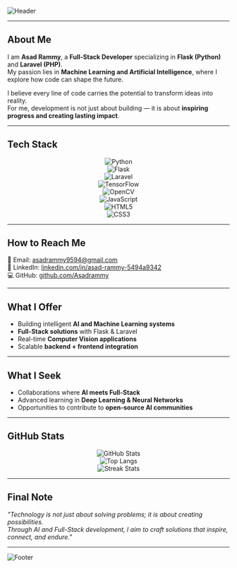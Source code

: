 <!-- Animated Header -->
![Header](https://capsule-render.vercel.app/api?type=waving&color=gradient&height=250&section=header&text=Asad%20Rammy&fontSize=60&fontAlignY=35&animation=twinkling&fontColor=ffffff&desc=Full-Stack%20Developer%20%7C%20Flask%20%26%20Laravel%20%7C%20AI%20Explorer&descSize=20&descAlignY=55)

---

## About Me  

I am **Asad Rammy**, a **Full-Stack Developer** specializing in **Flask (Python)** and **Laravel (PHP)**.  
My passion lies in **Machine Learning and Artificial Intelligence**, where I explore how code can shape the future.  

I believe every line of code carries the potential to transform ideas into reality.  
For me, development is not just about building — it is about **inspiring progress and creating lasting impact**.  

---

## Tech Stack  

<div align="center">

![Python](https://img.shields.io/badge/-Python-3776AB?style=for-the-badge&logo=python&logoColor=white)  
![Flask](https://img.shields.io/badge/-Flask-000000?style=for-the-badge&logo=flask&logoColor=white)  
![Laravel](https://img.shields.io/badge/-Laravel-FF2D20?style=for-the-badge&logo=laravel&logoColor=white)  
![TensorFlow](https://img.shields.io/badge/-TensorFlow-FF6F00?style=for-the-badge&logo=tensorflow&logoColor=white)  
![OpenCV](https://img.shields.io/badge/-OpenCV-5C3EE8?style=for-the-badge&logo=opencv&logoColor=white)  
![JavaScript](https://img.shields.io/badge/-JavaScript-F7DF1E?style=for-the-badge&logo=javascript&logoColor=black)  
![HTML5](https://img.shields.io/badge/-HTML5-E34F26?style=for-the-badge&logo=html5&logoColor=white)  
![CSS3](https://img.shields.io/badge/-CSS3-1572B6?style=for-the-badge&logo=css3&logoColor=white)  

</div>

---

## How to Reach Me  

📧 Email: [asadrammy9594@gmail.com](mailto:asadrammy9594@gmail.com)  
🔗 LinkedIn: [linkedin.com/in/asad-rammy-5494a9342](https://www.linkedin.com/in/asad-rammy-5494a9342)  
💻 GitHub: [github.com/Asadrammy](https://github.com/Asadrammy)  

---

## What I Offer  

- Building intelligent **AI and Machine Learning systems**  
- **Full-Stack solutions** with Flask & Laravel  
- Real-time **Computer Vision applications**  
- Scalable **backend + frontend integration**  

---

## What I Seek  

- Collaborations where **AI meets Full-Stack**  
- Advanced learning in **Deep Learning & Neural Networks**  
- Opportunities to contribute to **open-source AI communities**  

---

## GitHub Stats  

<div align="center">

![GitHub Stats](https://github-readme-stats.vercel.app/api?username=Asadrammy&show_icons=true&theme=radical&hide_border=true&bg_color=0D1117&title_color=58A6FF&icon_color=FF6C6C&text_color=FFFFFF)  
![Top Langs](https://github-readme-stats.vercel.app/api/top-langs/?username=Asadrammy&layout=compact&theme=radical&hide_border=true&bg_color=0D1117&title_color=58A6FF&text_color=FFFFFF)  
![Streak Stats](https://github-readme-streak-stats.herokuapp.com?user=Asadrammy&theme=radical&hide_border=true&background=0D1117&ring=FF6C6C&fire=FF6C6C&currStreakLabel=58A6FF)  

</div>

---

## Final Note  

*"Technology is not just about solving problems; it is about creating possibilities.  
Through AI and Full-Stack development, I aim to craft solutions that inspire, connect, and endure."*  

---

<!-- Animated Footer -->
![Footer](https://capsule-render.vercel.app/api?type=waving&color=gradient&height=150&section=footer)
